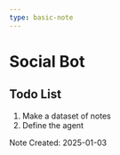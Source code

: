 ```yaml
---
type: basic-note
---
```


# Social Bot

## Todo List

1. Make a dataset of notes
2. Define the agent


Note Created: 2025-01-03

